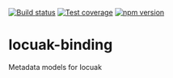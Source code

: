 [![Build status](https://github.com/cuaklabs/iocuak/workflows/ci/badge.svg)](https://github.com/cuaklabs/iocuak/workflows/build/badge.svg)
[![Test coverage](https://codecov.io/gh/cuaklabs/iocuak/branch/master/graph/badge.svg?flag=iocuak-binding)](https://codecov.io/gh/cuaklabs/iocuak/branch/master/graph/badge.svg?flag=iocuak-binding)
[![npm version](https://img.shields.io/github/package-json/v/cuaklabs/iocuak?filename=packages%2Fiocuak-binding%2Fpackage.json&style=plastic)](https://www.npmjs.com/package/@cuaklabs/iocuak-binding)

# Iocuak-binding

Metadata models for Iocuak
